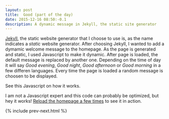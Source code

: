 ```yaml
---
layout: post
title:  Good (part of the day)
date: 2015-12-16 08:50:-0.1
description: A dynamic message in Jekyll, the static site generator
---
```

<a href="https://jekyllrb.com/">Jekyll</a>, the static website generator that I choose to use is, as the name indicates a <em>static</em> website generator. After choosing Jekyll, I wanted to add a dymamic welcome message to the homepage. As the page is generated and static, I used Javascript to make it dynamic. After page is loaded, the default message is replaced by another one. Depending on the time of day it will say <em>Good evening</em>, <em>Good night</em>, <em>Good afternoon</em> or <em>Good morning</em> in a few differen languages. Every time the page is loaded a random message is choosen to be displayed.

See this Javascript on how it works.
<script src="https://gist.github.com/jooplaan/1f4063c0d62f7597565b.js"></script>

I am not a Javascript expert and this code can probably be optimized, but hey it works! <a href="/">Reload the homepage a few times</a> to see it in action.



{% include prev-next.html %}

